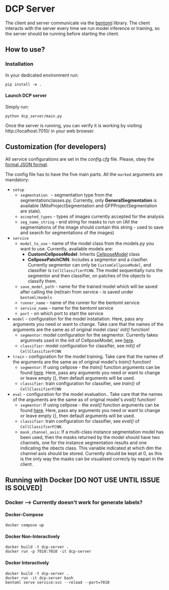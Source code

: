 # DCP Server

The client and server communicate via the [bentoml](https://www.bentoml.com/?gclid=Cj0KCQiApKagBhC1ARIsAFc7Mc6iqOLi2OcLtqMbGx1KrFjtLUEZ-bhnqlT2zWREE0x7JImhtNmKlFEaAvSSEALw_wcB) library. The client interacts with the server every time we run model inference or training, so the server should be running before starting the client.

## How to use?

### Installation
In your dedicated environment run:
```
pip install -e .
```

#### Launch DCP server
Simply run:
```
python dcp_server/main.py
```
Once the server is running, you can verify it is working by visiting http://localhost:7010/ in your web browser.

## Customization (for developers)

All service configurations are set in the _config.cfg_ file. Please, obey the [formal JSON format](https://www.json.org/json-en.html).

The config file has to have the five main parts. All the ```marked``` arguments are mandatory:

 - ``` setup ``` 
    - ```segmentation ``` - segmentation type from the segmentationclasses.py. Currently, only **GeneralSegmentation** is available (MitoProjectSegmentation and GFPProjectSegmentation are stale). 
    - ```accepted_types``` - types of images currently accepted for the analysis
    - ```seg_name_string``` - end string for masks to run on (All the segmentations of the image should contain this string - used to save and search for segmentations of the images)
- ```service```
    - ```model_to_use``` - name of the model class from the models.py you want to use. Currently, available models are:
      -  **CustomCellposeModel**: Inherits [CellposeModel](https://cellpose.readthedocs.io/en/latest/api.html#cellposemodel) class
      -  **CellposePatchCNN**: Includes a segmentor and a clasifier. Currently segmentor can only be ```CustomCellposeModel```, and classifier is ```CellClassifierFCNN```. The model sequentially runs the segmentor and then classifier, on patches of the objects to classify them.
    - ```save_model_path``` - name for the trained model which will be saved after calling the (re)train from service - is saved under ```bentoml/models```
    - ```runner_name``` -  name of the runner for the bentoml service 
    - ```service_name``` - name for the bentoml service
    - ```port``` - on which port to start the service
- ```model``` - configuration for the model instatiation. Here, pass any arguments you need or want to change. Take care that the names of the arguments are the same as of original model class' _init()_ function!
  - ```segmentor```: model configuration for the segmentor. Currently takes argumnets used in the init of CellposeModel, see [here](https://cellpose.readthedocs.io/en/latest/api.html#cellposemodel).
  - ```classifier```: model configuration for classifier, see _init()_ of ```CellClassifierFCNN``` 
- ```train``` - configuration for the model training. Take care that the names of the arguments are the same as of original model's _train()_ function!
  - ```segmentor```: If using cellpose - the _train()_ function arguments can be found [here](https://cellpose.readthedocs.io/en/latest/api.html#id7). Here, pass any arguments you need or want to change or leave empty {}, then default arguments will be used.
  - ```classifier```: train configuration for classifier, see _train()_ of ```CellClassifierFCNN``` 
- ```eval``` - configuration for the model evaluation.. Take care that the names of the arguments are the same as of original model's _eval()_ function! 
  - ```segmentor```: If using cellpose - the _eval()_ function arguments can be found [here](https://cellpose.readthedocs.io/en/latest/api.html#id3). Here, pass any arguments you need or want to change or leave empty {}, then default arguments will be used.
  - ```classifier```: train configuration for classifier, see _eval()_ of ```CellClassifierFCNN```.
  - ```mask_channel_axis```: If a multi-class instance segmentation model has been used, then the masks returned by the model should have two channels, one for the instance segmentation results and one indicating the obects class. This variable indicated at which dim the channel axis should be stored. Currently should be kept at 0, as this is the only way the masks can be visualised correcly by napari in the client.


## Running with Docker [DO NOT USE UNTIL ISSUE IS SOLVED]

### Docker --> Currently doesn't work for generate labels? 

#### Docker-Compose
```
docker compose up
```
#### Docker Non-Interactively
```
docker build -t dcp-server .
docker run -p 7010:7010 -it dcp-server
```

#### Docker Interactively
```
docker build -t dcp-server .
docker run -it dcp-server bash
bentoml serve service:svc --reload --port=7010
```


